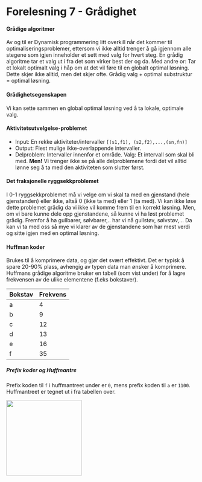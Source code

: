 # Forelesning 7 - Grådighet
#### Grådige algoritmer
Av og til er Dynamisk programmering litt overkill når det kommer til optimaliseringsproblemer, ettersom vi ikke alltid trenger å gå igjennom alle stegene som igjen inneholder et sett med valg for hvert steg. En grådig algoritme tar et valg ut i fra det som virker best der og da. Med andre or: Tar et lokalt optimalt valg i håp om at det vil føre til en globalt optimal løsning. Dette skjer ikke alltid, men det skjer ofte. Grådig valg + optimal substruktur = optimal løsning. 

#### Grådighetsegenskapen
Vi kan sette sammen en global optimal løsning ved å ta lokale, optimale valg.
#### Aktivitetsutvelgelse-problemet
* Input: En rekke aktiviteter/intervaller `[(s1,f1), (s2,f2),...,(sn,fn)]`
* Output: Flest mulige ikke-overlappende intervaller.
* Delproblem: Intervaller innenfor et område. Valg: Et intervall som skal bli med. **Men!** Vi trenger ikke se på alle delproblemene fordi det vil alltid lønne seg å ta med den aktiviteten som slutter først. 

#### Det fraksjonelle ryggsekkproblemet
I 0-1 ryggsekkproblemet må vi velge om vi skal ta med en gjenstand (hele gjenstanden) eller ikke, altså 0 (ikke ta med) eller 1 (ta med). Vi kan ikke løse dette problemet grådig da vi ikke vil komme frem til en korrekt løsning. Men, om vi bare kunne dele opp gjenstandene, så kunne vi ha løst problemet grådig. Fremfor å ha gullbarer, sølvbarer,.. har vi nå gullstøv, sølvstøv,... Da kan vi ta med oss så mye vi klarer av de gjenstandene som har mest verdi og sitte igjen med en optimal løsning. 

#### Huffman koder
Brukes til å komprimere data, og gjør det svært effektivt. Det er typisk å spare 20-90% plass, avhengig av typen data man ønsker å komprimere. Huffmans grådige algoritme bruker en tabell (som vist under) for å lagre frekvensen av de ulike elementene (f.eks bokstaver).

Bokstav | Frekvens
--|--
a | 4
b | 9
c | 12
d | 13
e | 16
f | 35

##### Prefix koder og Huffmantre
Prefix koden til `f` i huffmantreet under er `0`, mens prefix koden til `a` er `1100`.
Huffmantreet er tegnet ut i fra tabellen over.

<img src="https://i.imgur.com/rcc0I5L.png" width="200"/>


